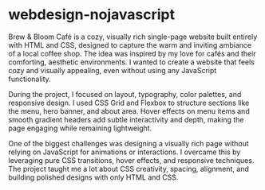 # webdesign-nojavascript
Brew & Bloom Café is a cozy, visually rich single-page website built entirely with HTML and CSS, designed to capture the warm and inviting ambiance of a local coffee shop. The idea was inspired by my love for cafés and their comforting, aesthetic environments. I wanted to create a website that feels cozy and visually appealing, even without using any JavaScript functionality.

During the project, I focused on layout, typography, color palettes, and responsive design. I used CSS Grid and Flexbox to structure sections like the menu, hero banner, and about area. Hover effects on menu items and smooth gradient headers add subtle interactivity and depth, making the page engaging while remaining lightweight.

One of the biggest challenges was designing a visually rich page without relying on JavaScript for animations or interactions. I overcame this by leveraging pure CSS transitions, hover effects, and responsive techniques. The project taught me a lot about CSS creativity, spacing, alignment, and building polished designs with only HTML and CSS.
